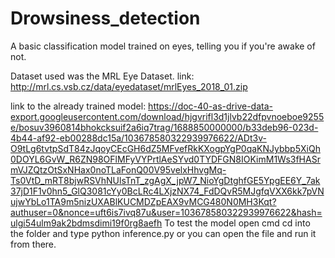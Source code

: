 # Drowsiness_detection
A basic classification model trained on eyes, telling you if you're awake of not.

Dataset used was the MRL Eye Dataset. link: http://mrl.cs.vsb.cz/data/eyedataset/mrlEyes_2018_01.zip

link to the already trained model: https://doc-40-as-drive-data-export.googleusercontent.com/download/hjgvrifl3d1jlvb22dfpvnoeboe9255e/bosuv3960814bhokcksuif2a6iq7trag/1688850000000/b33deb96-023d-4b44-af92-eb00288dc15a/103678580322939976622/ADt3v-O9tLg6tvtpSdT84zJqoyCEcGH6dZ5MFvefRkKXogpYgP0qaKNJybbp5XiQh0DOYL6GvW_R6ZN98OFlMFyVYPrtlAeSYvd0TYDFGN8IOKimM1Ws3fHASrmVJZQtzOtSxNHax0noTLaFonQ00V95velxHhvgMq-Ts0VtD_mRT8bjwRSVhNUlsTnT_zgAgX_jpW7_NioYgDtghfGE5YpgEE6Y_7ak37jD1F1v0hn5_GlQ3081cYy0BcLRc4LXjzNX74_FdDQvR5MJgfqVXX6kk7pVNujwYbLo1TA9m5nizUXABlKUCMDZpEAX9vMCG480N0MH3Kqt?authuser=0&nonce=uft6is7ivq87u&user=103678580322939976622&hash=ulgi54ulm9ak2bdmsdimi19f0rg8aefh
To  test the model open cmd cd into the folder and type python inference.py or you can open the file and run it from there.
